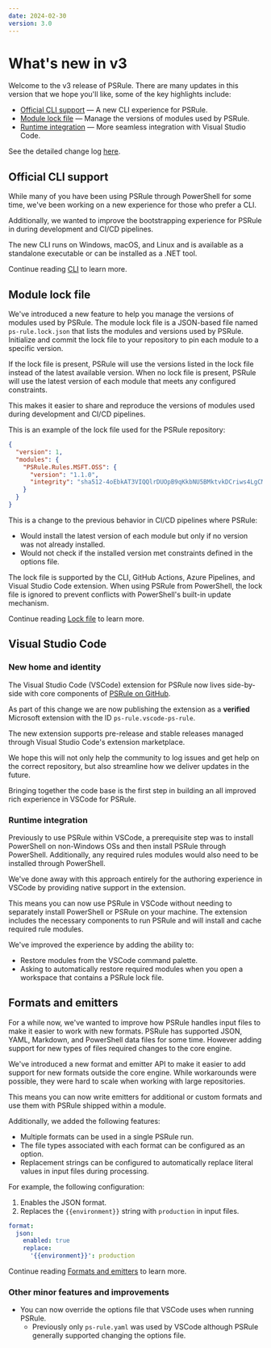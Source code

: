 ```yaml
---
date: 2024-02-30
version: 3.0
---
```


# What's new in v3

Welcome to the v3 release of PSRule.
There are many updates in this version that we hope you'll like, some of the key highlights include:

- [Official CLI support](#official-cli-support) &mdash; A new CLI experience for PSRule.
- [Module lock file](#module-lock-file) &mdash; Manage the versions of modules used by PSRule.
- [Runtime integration](#runtime-integration) &mdash; More seamless integration with Visual Studio Code.

See the detailed change log [here](../CHANGELOG-v3.md).

## Official CLI support

While many of you have been using PSRule through PowerShell for some time,
we've been working on a new experience for those who prefer a CLI.

Additionally, we wanted to improve the bootstrapping experience for PSRule in during development and CI/CD pipelines.

The new CLI runs on Windows, macOS, and Linux and is available as a standalone executable or can be installed as a .NET tool.

Continue reading [CLI](../concepts/cli/index.md) to learn more.

## Module lock file

We've introduced a new feature to help you manage the versions of modules used by PSRule.
The module lock file is a JSON-based file named `ps-rule.lock.json` that lists the modules and versions used by PSRule.
Initialize and commit the lock file to your repository to pin each module to a specific version.

If the lock file is present, PSRule will use the versions listed in the lock file instead of the latest available version.
When no lock file is present, PSRule will use the latest version of each module that meets any configured constraints.

This makes it easier to share and reproduce the versions of modules used during development and CI/CD pipelines.

This is an example of the lock file used for the PSRule repository:

```json title="ps-rule.lock.json"
{
  "version": 1,
  "modules": {
    "PSRule.Rules.MSFT.OSS": {
      "version": "1.1.0",
      "integrity": "sha512-4oEbkAT3VIQQlrDUOpB9qKkbNU5BMktvkDCriws4LgCMUiyUoYMcN0XovljAIW4FO0cmP7mP6A8Z7MPNGlgK7Q=="
    }
  }
}
```

This is a change to the previous behavior in CI/CD pipelines where PSRule:

- Would install the latest version of each module but only if no version was not already installed.
- Would not check if the installed version met constraints defined in the options file.

The lock file is supported by the CLI, GitHub Actions, Azure Pipelines, and Visual Studio Code extension.
When using PSRule from PowerShell, the lock file is ignored to prevent conflicts with PowerShell's built-in update mechanism.

Continue reading [Lock file](../concepts/lockfile.md) to learn more.

## Visual Studio Code

### New home and identity

The Visual Studio Code (VSCode) extension for PSRule now lives side-by-side with core components of [PSRule on GitHub][1].

As part of this change we are now publishing the extension as a **verified** Microsoft extension with the ID `ps-rule.vscode-ps-rule`.

The new extension supports pre-release and stable releases managed through Visual Studio Code's extension marketplace.

We hope this will not only help the community to log issues and get help on the correct repository,
but also streamline how we deliver updates in the future.

Bringing together the code base is the first step in building an all improved rich experience in VSCode for PSRule.

  [1]: https://github.com/microsoft/PSRule

### Runtime integration

Previously to use PSRule within VSCode,
a prerequisite step was to install PowerShell on non-Windows OSs and then install PSRule through PowerShell.
Additionally, any required rules modules would also need to be installed through PowerShell.

We've done away with this approach entirely for the authoring experience in VSCode by providing native support in the extension.

This means you can now use PSRule in VSCode without needing to separately install PowerShell or PSRule on your machine.
The extension includes the necessary components to run PSRule and will install and cache required rule modules.

We've improved the experience by adding the ability to:

- Restore modules from the VSCode command palette.
- Asking to automatically restore required modules when you open a workspace that contains a PSRule lock file.

## Formats and emitters

For a while now, we've wanted to improve how PSRule handles input files to make it easier to work with new formats.
PSRule has supported JSON, YAML, Markdown, and PowerShell data files for some time.
However adding support for new types of files required changes to the core engine.

We've introduced a new format and emitter API to make it easier to add support for new formats outside the core engine.
While workarounds were possible, they were hard to scale when working with large repositories.

This means you can now write emitters for additional or custom formats and use them with PSRule shipped within a module.

Additionally, we added the following features:

- Multiple formats can be used in a single PSRule run.
- The file types associated with each format can be configured as an option.
- Replacement strings can be configured to automatically replace literal values in input files during processing.

For example, the following configuration:

1. Enables the JSON format.
2. Replaces the `{{environment}}` string with `production` in input files.

```yaml title="ps-rule.yaml"
format:
  json:
    enabled: true
    replace:
      '{{environment}}': production
```

Continue reading [Formats and emitters](../concepts/formats.md) to learn more.

### Other minor features and improvements

- You can now override the options file that VSCode uses when running PSRule.
  - Previously only `ps-rule.yaml` was used by VSCode although PSRule generally supported changing the options file.
